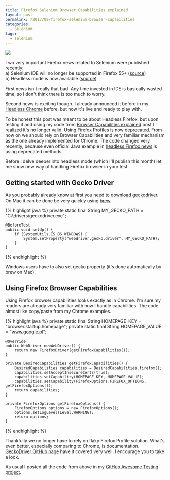 ```yaml
---
title: Firefox Selenium Browser Capabilities explained
layout: post
permalink: /2017/09/firefox-selenium-browser-capabilities
categories:
  - Selenium
tags:
  - selenium 
---
```


![](/images/blog/firefox.jpg)

Two very important Firefox news related to Selenium were published recently:  
a) Selenium IDE will no longer be supported in Firefox
55+ ([source](https://seleniumhq.wordpress.com/2017/08/09/firefox-55-and-selenium-ide/))  
b) Headless mode is now available ([source](https://developer.mozilla.org/en-US/Firefox/Headless_mode))

First news isn't really that bad. Any time invested in IDE is basically wasted time, so I don't think there is too much
to worry.

Second news is exciting though. I already announced it before in
my [Headless Chrome](http://www.awesome-testing.com/2017/05/headless-testing-with-google-chrome.html) before, but now
it's live and ready to play with.

To be honest this post was meant to be about Headless Firefox, but upon testing it and using my code
from [Browser Capabilities explained](http://www.awesome-testing.com/2016/02/selenium-browser-capabilities-explained.html)
post I realized it's no longer valid. Using Firefox Profiles is now deprecated. From now on we should rely on Browser
Capabilities and very familiar mechanism as the one already implemented for Chrome. The code changed very recently,
because even official Java example in [headless Firefox news](https://developer.mozilla.org/en-US/Firefox/Headless_mode)
is using deprecated methods.

Before I delve deeper into headless mode (which I'll publish this month) let me show new way of handling Firefox browser
in your test.

## Getting started with Gecko Driver

As you probably already know at first you need
to [download geckodriver](https://github.com/mozilla/geckodriver/releases). On Mac it can be done be very quickly
using [brew](https://brew.sh/index_pl.html).

{% highlight java %}
    private static final String MY_GECKO_PATH = "C:\\drivers\\geckodriver.exe";

    @BeforeTest
    public void setUp() {
        if (SystemUtils.IS_OS_WINDOWS) {
            System.setProperty("webdriver.gecko.driver", MY_GECKO_PATH);
        }
    }
{% endhighlight %}

Windows users have to also set gecko property (it's done automatically by brew on Mac).

## Using Firefox Browser Capabilities

Using Firefox browser capabilities looks exactly as in Chrome. I'm sure my readers are already very familiar with how I
handle capabilities. The code almost like copy/paste from my Chrome examples.

{% highlight java %}
    private static final String HOMEPAGE_KEY = "browser.startup.homepage";
    private static final String HOMEPAGE_VALUE = "www.google.pl";

    @Override
    public WebDriver newWebDriver() {
        return new FirefoxDriver(getFirefoxCapabilities());
    }

    private DesiredCapabilities getFirefoxCapabilities() {
        DesiredCapabilities capabilities = DesiredCapabilities.firefox();
        capabilities.setAcceptInsecureCerts(true);
        capabilities.setCapability(HOMEPAGE_KEY, HOMEPAGE_VALUE);
        capabilities.setCapability(FirefoxOptions.FIREFOX_OPTIONS, getFirefoxOptions());
        return capabilities;
    }

    private FirefoxOptions getFirefoxOptions() {
        FirefoxOptions options = new FirefoxOptions();
        options.setLogLevel(Level.WARNING);
        return options;
    }
{% endhighlight %}

Thankfully we no longer have to rely on flaky Firefox Profile solution. What's even better, especially comparing to
Chrome, is documentation. [GeckoDriver GitHub page](https://github.com/mozilla/geckodriver) have it covered very well. I
encourage you to take a look.

As usual I posted all the code from above in
my [GitHub Awesome Testing project](https://github.com/slawekradzyminski/AwesomeTesting/commit/e9c3470f8a7c2cebc962701b1cf901fe9766f54d).
